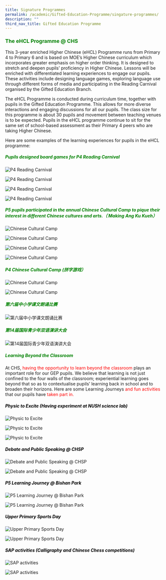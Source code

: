 ```yaml
---
title: Signature Programmes
permalink: /academic/Gifted-Education-Programme/singature-programmes/
description: ""
third_nav_title: Gifted Education Programme
---
```

### <span style="color:green;">The eHCL Programme @ CHS</span>

This 3-year enriched Higher Chinese (eHCL) Programme runs from Primary 4 to Primary 6 and is based on MOE’s Higher Chinese curriculum which incorporates greater emphasis on higher order thinking. It is designed to stretch and deepen pupils’ proficiency in Higher Chinese. Lessons will be enriched with differentiated learning experiences to engage our pupils. These activities include designing language games, exploring language use through different forms of media and participating in the Reading Carnival organised by the Gifted Education Branch.

The eHCL Programme is conducted during curriculum time, together with pupils in the Gifted Education Programme. This allows for more diverse interactions and engaging discussions for all our pupils. The class size for this programme is about 30 pupils and movement between teaching venues is to be expected. Pupils in the eHCL programme continue to sit for the same set of school-based assessment as their Primary 4 peers who are taking Higher Chinese.



Here are some examples of the learning experiences for pupils in the eHCL programme:
##### <span style="color:green;">Pupils designed board games for P4 Reading Carnival</span> 

![P4 Reading Carnival](/images/Primary/GEP/GEP%20Signature%20Programmes/p4%20reading%20carnival%201.jpeg)

![P4 Reading Carnival](/images/Primary/GEP/GEP%20Signature%20Programmes/p4%20reading%20carnival%202.jpeg)

![P4 Reading Carnival](/images/Primary/GEP/GEP%20Signature%20Programmes/p4%20reading%20carnival%203.jpeg)

![P4 Reading Carnival](/images/Primary/GEP/GEP%20Signature%20Programmes/p4%20reading%20carnival%204.jpeg)


##### <span style="color:green;">P5 pupils participated in the annual Chinese Cultural Camp to pique their interest in different Chinese cultures and arts.（ Making Ang Ku Kueh）</span>

![Chinese Cultural Camp](/images/Primary/GEP/GEP%20Signature%20Programmes/chinese%20cultural%20camp%201.jpeg)

![Chinese Cultural Camp](/images/Primary/GEP/GEP%20Signature%20Programmes/chinese%20cultural%20camp%202.jpeg)

![Chinese Cultural Camp](/images/Primary/GEP/GEP%20Signature%20Programmes/chinese%20cultural%20camp%203.jpeg)

![Chinese Cultural Camp](/images/Primary/GEP/GEP%20Signature%20Programmes/chinese%20cultural%20camp%204.jpeg)


##### <span style="color:green;">P4 Chinese Cultural Camp (拼字游戏）</span>
![Chinese Cultural Camp](/images/Primary/GEP/GEP%20Signature%20Programmes/chinese%20cultural%20camp%205.jpeg)

![Chinese Cultural Camp](/images/Primary/GEP/GEP%20Signature%20Programmes/chinese%20cultural%20camp%206.jpeg)

##### <span style="color:green;">第六届中小学课文朗诵比赛</span>

![第六届中小学课文朗诵比赛](/images/Primary/GEP/GEP%20Signature%20Programmes/6th%20pri%20and%20sec%20school%20reading%20competition.jpeg)

##### <span style="color:green;">第14届国际青少年双语演讲大会</span>

![第14届国际青少年双语演讲大会](/images/Primary/GEP/GEP%20Signature%20Programmes/14th%20international%20youth%20bilingual%20performance%20conference.jpeg)


##### <span style="color:green;">Learning Beyond the Classroom</span>
At CHS, <span style="color:red;">having the opportunity to learn beyond the classroom</span> plays an important role for our GEP pupils. We believe that learning is not just confined to the four walls of the classroom; experiential learning goes beyond that so as to contextualise pupils’ learning back in school and to broaden their horizons. Here are some Learning Journeys <span style="color:red;">and fun activities</span> that our pupils have <span style="color:red;">taken part in.</span>

##### <span style="color:black;">Physic to Excite (Having experiment at NUSH science lab)</span>

![Physic to Excite](/images/Primary/GEP/GEP%20Signature%20Programmes/physic%20to%20excite%20-%20nush%20science%20lab%201.jpeg)

![Physic to Excite](/images/Primary/GEP/GEP%20Signature%20Programmes/physic%20to%20excite%20-%20nush%20science%20lab%202.jpeg)

![Physic to Excite](/images/Primary/GEP/GEP%20Signature%20Programmes/physic%20to%20excite%20-%20nush%20science%20lab%203.jpeg)



##### <span style="color:black;">Debate and Public Speaking @ CHSP</span>
![Debate and Public Speaking @ CHSP](/images/Primary/GEP/GEP%20Signature%20Programmes/debate%20and%20public%20speaking%20@%20chsp%201.jpeg)

![Debate and Public Speaking @ CHSP](/images/Primary/GEP/GEP%20Signature%20Programmes/debate%20and%20public%20speaking%20@%20chsp%202.jpeg)

##### <span style="color:black;">P5 Learning Journey @ Bishan Park</span>
![P5 Learning Journey @ Bishan Park](/images/Primary/GEP/GEP%20Signature%20Programmes/p5%20learning%20journey%20@%20bishan%20park%201.jpg)

![P5 Learning Journey @ Bishan Park](/images/Primary/GEP/GEP%20Signature%20Programmes/p5%20learning%20journey%20@%20bishan%20park%202.jpg)

##### <span style="color:black;">Upper Primary Sports Day</span>
![Upper Primary Sports Day](/images/Primary/GEP/GEP%20Signature%20Programmes/upper%20primary%20sports%20day%201.jpg)

![Upper Primary Sports Day](/images/Primary/GEP/GEP%20Signature%20Programmes/upper%20primary%20sports%20day%202.jpeg)

##### <span style="color:black;">SAP activities (Calligraphy and Chinese Chess competitions)</span>
	
![SAP activities](/images/Primary/GEP/GEP%20Signature%20Programmes/sap%20activities%20(calligraphy%20and%20chinese%20chess%20competitions)%201.jpeg)

![SAP activities](/images/Primary/GEP/GEP%20Signature%20Programmes/sap%20activities%20(calligraphy%20and%20chinese%20chess%20competitions)%202.jpeg)
